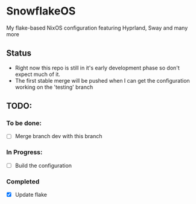 # SnowflakeOS
My flake-based NixOS configuration featuring Hyprland, Sway and many more

## Status
* Right now this repo is still in it's early development phase so don't expect much of it.
* The first stable merge will be pushed when I can get the configuration working on the 'testing' branch


## TODO:

### To be done:
- [ ] Merge branch dev with this branch

### In Progress:
- [ ] Build the configuration

### Completed
- [x] Update flake
